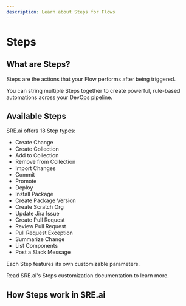 ```yaml
---
description: Learn about Steps for Flows
---
```


# Steps

## What are Steps?

Steps are the actions that your Flow performs after being triggered.&#x20;

You can string multiple Steps together to create powerful, rule-based automations across your DevOps pipeline.

## Available Steps

SRE.ai offers 18 Step types:

* Create Change
* Create Collection
* Add to Collection
* Remove from Collection
* Import Changes
* Commit
* Promote
* Deploy
* Install Package
* Create Package Version
* Create Scratch Org
* Update Jira Issue
* Create Pull Request
* Review Pull Request
* Pull Request Exception
* Summarize Change
* List Components
* Post a Slack Message

Each Step features its own customizable parameters.

Read SRE.ai's Steps customization documentation to learn more.&#x20;

## How Steps work in SRE.ai

